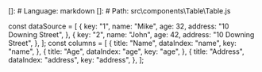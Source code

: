 ##

##

[]: # Language: markdown
[]: # Path: src\components\Table\Table.js

const dataSource = [
{
key: "1",
name: "Mike",
age: 32,
address: "10 Downing Street",
},
{
key: "2",
name: "John",
age: 42,
address: "10 Downing Street",
},
];
const columns = [
{
title: "Name",
dataIndex: "name",
key: "name",
},
{
title: "Age",
dataIndex: "age",
key: "age",
},
{
title: "Address",
dataIndex: "address",
key: "address",
},
];

##

### <Tables columns={columns} dataSource={dataSource} header="Users" />
